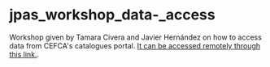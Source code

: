 # jpas_workshop_data-_access
Workshop given by Tamara Civera and Javier Hernández on how to access data from CEFCA's catalogues portal. [It can be accessed remotely through this link.](https://www.cefca.es/nextcloud/index.php/s/iinXGWJKHWXHQfk).
